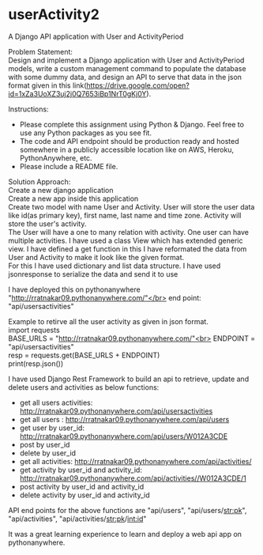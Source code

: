 # userActivity2
A Django API application with User and ActivityPeriod

Problem Statement:</br>
Design and implement a Django application with User and ActivityPeriod models, write a custom management command to 
populate the database with some dummy data, and design an API to serve that data in the json format given in 
this link(https://drive.google.com/open?id=1xZa3UoXZ3uj2j0Q7653iBp1NrT0gKj0Y).

Instructions:
* Please complete this assignment using Python & Django. Feel free to use any Python packages as you see fit.
* The code and API endpoint should be production ready and hosted somewhere in a publicly accessible location like on AWS, Heroku, PythonAnywhere, etc.
* Please include a README file.

Solution Approach:</br>
Create a new django application</br>
Create a new app inside this application</br>
Create two model with name User and Activity. User will store the user data like id(as primary key), first name, last name and time zone. Activity will store the user's activity.</br>
The User will have a one to many relation with activity. One user can have multiple activities.</bt>
I have used a class View which has extended generic view. I have defined a get function in this I have reformated the data 
from User and Activity to make it look like the given format.</br> 
For this I have used dictionary and list data structure. I have used jsonresponse to serialize the data and send it to use</br>

I have deployed this on pythonanywhere "http://rratnakar09.pythonanywhere.com/"</br>
end point:  "api/usersactivities" 

Example to retirve all the user activity as given in json format.<br>
import requests<br>
BASE_URLS = "http://rratnakar09.pythonanywhere.com/"<br>
ENDPOINT = "api/usersactivities"<br>
resp = requests.get(BASE_URLS + ENDPOINT)<br>
print(resp.json())


I have used Django Rest Framework to build an api to retrieve, update and delete users and activities as below functions:<br>
* get all users activities: http://rratnakar09.pythonanywhere.com/api/usersactivities
* get all users : http://rratnakar09.pythonanywhere.com/api/users
* get user by user_id: http://rratnakar09.pythonanywhere.com/api/users/W012A3CDE
* post by user_id 
* delete by user_id
* get all activities: http://rratnakar09.pythonanywhere.com/api/activities/
* get activity by user_id and activity_id: http://rratnakar09.pythonanywhere.com/api/activities//W012A3CDE/1
* post activity by user_id and activity_id 
* delete activity by user_id and activity_id  

API end points for the above functions are "api/users",  "api/users/<str:pk>", "api/activities", "api/activities/<str:pk>/<int:id>" 

It was a great learning experience to learn and deploy a web api app on pythonanywhere.

